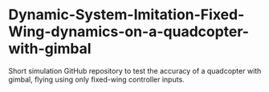 # Dynamic-System-Imitation-Fixed-Wing-dynamics-on-a-quadcopter-with-gimbal
Short simulation GitHub repository to test the accuracy of a quadcopter with gimbal, flying using only fixed-wing controller inputs.
